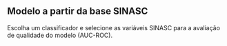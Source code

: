 ## Modelo a partir da base SINASC

Escolha um classificador e selecione as variáveis SINASC para a avaliação de qualidade do modelo (AUC-ROC).
